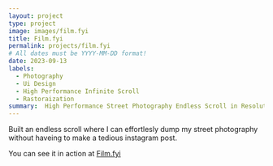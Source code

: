 ```yaml
---
layout: project
type: project
image: images/film.fyi
title: Film.fyi
permalink: projects/film.fyi
# All dates must be YYYY-MM-DD format!
date: 2023-09-13
labels:
  - Photography
  - Ui Design
  - High Performance Infinite Scroll
  - Rastoraization
summary:  High Performance Street Photography Endless Scroll in Resolution
---
```


Built an endless scroll where I can effortlesly dump my street photography without haveing to make a tedious instagram post.


You can see it in action at [Film.fyi](http://film.fyi)



